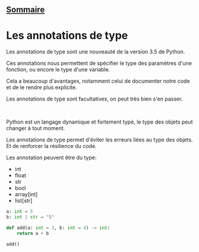 ## [Sommaire](README.md)

# Les annotations de type

Les annotations de type sont une nouveauté de la version 3.5 de Python.

Ces annotations nous permettent de spécifier le type des paramètres d'une fonction, ou encore le type d'une variable.

Cela a beaucoup d'avantages, notamment celui de documenter notre code et de le rendre plus explicite.

Les annotations de type sont facultatives, on peut très bien s'en passer.

<br>

Python est un langage dynamique et fortement typé, le type des objets peut changer à tout moment.

Les annotations de type permet d'éviter les erreurs liées au type des objets. Et de renforcer la résilience du code.

Les annotation peuvent être du type:

- int
- float
- str
- bool
- array[int]
- list[str]

```python
a: int = 5
b: int | str = "5"

def add(a: int = 3, b: int = 4) -> int:
    return a + b

add()
```
